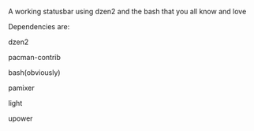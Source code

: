 A working statusbar using dzen2 and the bash that you all know and love

Dependencies are:

dzen2

pacman-contrib

bash(obviously)

pamixer

light

upower
